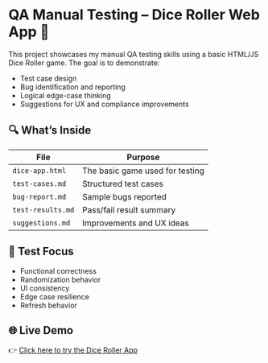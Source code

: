 # QA Manual Testing – Dice Roller Web App 🎲

This project showcases my manual QA testing skills using a basic HTML/JS Dice Roller game. The goal is to demonstrate:
- Test case design
- Bug identification and reporting
- Logical edge-case thinking
- Suggestions for UX and compliance improvements

## 🔍 What’s Inside

| File | Purpose |
|------|---------|
| `dice-app.html` | The basic game used for testing |
| `test-cases.md` | Structured test cases |
| `bug-report.md` | Sample bugs reported |
| `test-results.md` | Pass/fail result summary |
| `suggestions.md` | Improvements and UX ideas |

## 🧪 Test Focus

- Functional correctness
- Randomization behavior
- UI consistency
- Edge case resilience
- Refresh behavior

## 🌐 Live Demo

👉 [Click here to try the Dice Roller App](https://milescy911.github.io/qa-manual-testing-dice-app/)
